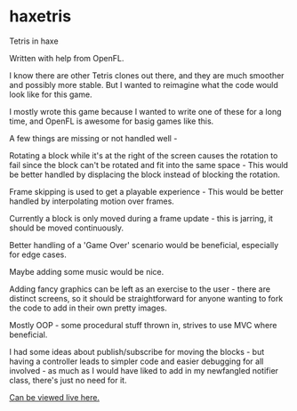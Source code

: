 # haxetris
Tetris in haxe

Written with help from OpenFL.

I know there are other Tetris clones out there, and they are much smoother and possibly more stable.
But I wanted to reimagine what the code would look like for this game.

I mostly wrote this game because I wanted to write one of these for a long time, and OpenFL is awesome for
basig games like this.

A few things are missing or not handled well - 

Rotating a block while it's at the right of the screen causes the rotation to fail since the block can't
be rotated and fit into the same space - This would be better handled by displacing the block instead of blocking the rotation.

Frame skipping is used to get a playable experience - This would be better handled by interpolating motion over frames.

Currently a block is only moved during a frame update - this is jarring, it should be moved continuously.

Better handling of a 'Game Over' scenario would be beneficial, especially for edge cases.

Maybe adding some music would be nice.

Adding fancy graphics can be left as an exercise to the user - there are distinct screens, so it should be straightforward
for anyone wanting to fork the code to add in their own pretty images.

Mostly OOP - some procedural stuff thrown in, strives to use MVC where beneficial.

I had some ideas about publish/subscribe for moving the blocks - but having a controller leads to simpler code and easier
debugging for all involved - as much as I would have liked to add in my newfangled notifier class, there's just no need for it.

<a href="http://www.shaheedabdol.co.za/haxetris/">Can be viewed live here.</a>
